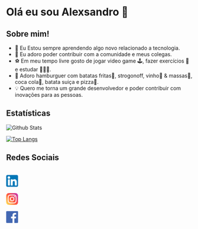 # Olá eu sou Alexsandro 👋

## Sobre mim!

-  🚀 Eu Estou sempre aprendendo algo novo relacionado a tecnologia.
-  🌱 Eu adoro poder contribuir com a comunidade e meus colegas. 
-  ⚽ Em meu tempo livre gosto de jogar video game 🕹️, fazer exercícios 💪 e estudar 🧑🏻‍🏫.
-  🍔 Adoro hamburguer com batatas fritas🍟, strogonoff, vinho🍷 & massas🍝, coca cola🥤, batata suiça e pizza🍕.
-  💡 Quero me torna um grande desenvolvedor e poder contribuir com inovações para as pessoas.

<!-- ## Tecnologias e Ferramentas -->

## Estatísticas

![Github Stats](https://github-readme-stats.vercel.app/api?username=alexaugusto23&show_icons=true&theme=vue)

[![Top Langs](https://github-readme-stats.vercel.app/api/top-langs/?username=alexaugusto23&langs_count=20)](https://github.com/alexaugusto23/github-readme-stats)

## Redes Sociais
<br>
<style>
  .div{
    display: inline-block
  }
</style>

<div class="div">
  <a href="https://www.linkedin.com/in/alexsandroaugusto/ " target="_blank"><img style="margin-left: 100;" src="https://github.com/alexaugusto23/alexaugusto23/blob/main/imgs/linkedin.png"></a>

  <a href="https://www.instagram.com/alexsandroaugustoignacio/ " target="_blank"><img style="margin-left: 100;" src="https://github.com/alexaugusto23/alexaugusto23/blob/main/imgs/instagram.png"></a>

  <a href="https://www.facebook.com/alexsandroaugusto.ignacio " target="_blank"><img style="margin-left: 100;" src="https://github.com/alexaugusto23/alexaugusto23/blob/main/imgs/facebook.png"></a>
</div>